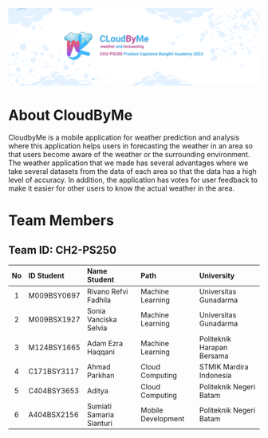 ![Capstone - Bangkit](/background.png)

# About CloudByMe

CloudbyMe is a mobile application for weather prediction and analysis where this application helps users in forecasting the weather in an area so that users become aware of the weather or the surrounding environment. The weather application that we made has several advantages where we take several datasets from the data of each area so that the data has a high level of accuracy. In addition, the application has votes for user feedback to make it easier for other users to know the actual weather in the area.

# Team Members

## Team ID: CH2-PS250

| No  | ID Student  | Name Student             | Path               | University                 |
| :-: | :---------- | :----------------------- | :----------------- | :------------------------- |
|  1  | M009BSY0697 | Rivano Refvi Fadhila     | Machine Learning   | Universitas Gunadarma      |
|  2  | M009BSX1927 | Sonia Vanciska Selvia    | Machine Learning   | Universitas Gunadarma      |
|  3  | M124BSY1665 | Adam Ezra Haqqani        | Machine Learning   | Politeknik Harapan Bersama |
|  4  | C171BSY3117 | Ahmad Parkhan            | Cloud Computing    | STMIK Mardira Indonesia    |
|  5  | C404BSY3653 | Aditya                   | Cloud Computing    | Politeknik Negeri Batam    |
|  6  | A404BSX2156 | Sumiati Samaria Sianturi | Mobile Development | Politeknik Negeri Batam    |
